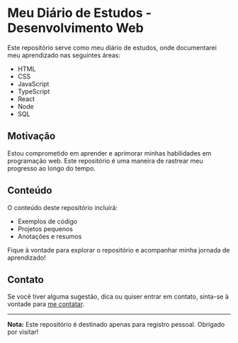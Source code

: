 # Meu Diário de Estudos - Desenvolvimento Web

Este repositório serve como meu diário de estudos, onde documentarei meu aprendizado nas seguintes áreas:

- HTML
- CSS
- JavaScript
- TypeScript
- React
- Node
- SQL

## Motivação

Estou comprometido em aprender e aprimorar minhas habilidades em programação web. Este repositório é uma maneira de rastrear meu progresso ao longo do tempo.

## Conteúdo

O conteúdo deste repositório incluirá:

- Exemplos de código
- Projetos pequenos
- Anotações e resumos
  

Fique à vontade para explorar o repositório e acompanhar minha jornada de aprendizado!

## Contato

Se você tiver alguma sugestão, dica ou quiser entrar em contato, sinta-se à vontade para [me contatar](https://www.linkedin.com/in/guilhermepinheiromachado/).

---
**Nota:** Este repositório é destinado apenas para registro pessoal. Obrigado por visitar!

